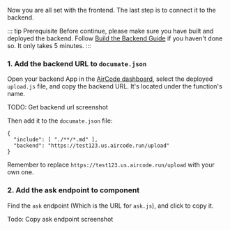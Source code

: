 Now you are all set with the frontend. The last step is to connect it to the backend.

::: tip Prerequisite
Before continue, please make sure you have built and deployed the backend. Follow [Build the Backend Guide](/getting-started/backend) if you haven't done so. It only takes 5 minutes.
:::

### 1. Add the backend URL to `documate.json`

Open your backend App in the [AirCode dashboard](https://aircode.io/dashboard), select the deployed `upload.js` file, and copy the backend URL. It's located under the function's name.

TODO: Get backend url screenshot

Then add it to the `documate.json` file:

```json{3}
{
  "include": [ "./**/*.md" ],
  "backend": "https://test123.us.aircode.run/upload"
}
```

Remember to replace `https://test123.us.aircode.run/upload` with your own one.

### 2. Add the ask endpoint to component

Find the `ask` endpoint (Which is the URL for `ask.js`), and click to copy it.

Todo: Copy ask endpoint screenshot